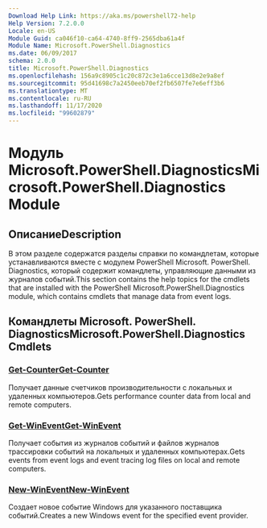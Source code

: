 ```yaml
---
Download Help Link: https://aka.ms/powershell72-help
Help Version: 7.2.0.0
Locale: en-US
Module Guid: ca046f10-ca64-4740-8ff9-2565dba61a4f
Module Name: Microsoft.PowerShell.Diagnostics
ms.date: 06/09/2017
schema: 2.0.0
title: Microsoft.PowerShell.Diagnostics
ms.openlocfilehash: 156a9c8905c1c20c872c3e1a6cce13d8e2e9a8ef
ms.sourcegitcommit: 95d41698c7a2450eeb70ef2fb6507fe7e6eff3b6
ms.translationtype: MT
ms.contentlocale: ru-RU
ms.lasthandoff: 11/17/2020
ms.locfileid: "99602879"
---
```

# <span data-ttu-id="f6c13-102">Модуль Microsoft.PowerShell.Diagnostics</span><span class="sxs-lookup"><span data-stu-id="f6c13-102">Microsoft.PowerShell.Diagnostics Module</span></span>

## <span data-ttu-id="f6c13-103">Описание</span><span class="sxs-lookup"><span data-stu-id="f6c13-103">Description</span></span>

<span data-ttu-id="f6c13-104">В этом разделе содержатся разделы справки по командлетам, которые устанавливаются вместе с модулем PowerShell Microsoft. PowerShell. Diagnostics, который содержит командлеты, управляющие данными из журналов событий.</span><span class="sxs-lookup"><span data-stu-id="f6c13-104">This section contains the help topics for the cmdlets that are installed with the PowerShell Microsoft.PowerShell.Diagnostics module, which contains cmdlets that manage data from event logs.</span></span>

## <span data-ttu-id="f6c13-105">Командлеты Microsoft. PowerShell. Diagnostics</span><span class="sxs-lookup"><span data-stu-id="f6c13-105">Microsoft.PowerShell.Diagnostics Cmdlets</span></span>

### [<span data-ttu-id="f6c13-106">Get-Counter</span><span class="sxs-lookup"><span data-stu-id="f6c13-106">Get-Counter</span></span>](Get-Counter.md)
<span data-ttu-id="f6c13-107">Получает данные счетчиков производительности с локальных и удаленных компьютеров.</span><span class="sxs-lookup"><span data-stu-id="f6c13-107">Gets performance counter data from local and remote computers.</span></span>

### [<span data-ttu-id="f6c13-108">Get-WinEvent</span><span class="sxs-lookup"><span data-stu-id="f6c13-108">Get-WinEvent</span></span>](Get-WinEvent.md)
<span data-ttu-id="f6c13-109">Получает события из журналов событий и файлов журналов трассировки событий на локальных и удаленных компьютерах.</span><span class="sxs-lookup"><span data-stu-id="f6c13-109">Gets events from event logs and event tracing log files on local and remote computers.</span></span>

### [<span data-ttu-id="f6c13-110">New-WinEvent</span><span class="sxs-lookup"><span data-stu-id="f6c13-110">New-WinEvent</span></span>](New-WinEvent.md)
<span data-ttu-id="f6c13-111">Создает новое событие Windows для указанного поставщика событий.</span><span class="sxs-lookup"><span data-stu-id="f6c13-111">Creates a new Windows event for the specified event provider.</span></span>


